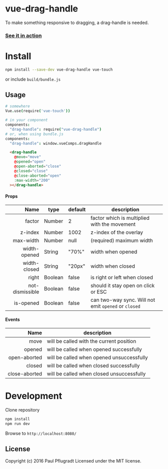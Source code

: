 # vue-drag-handle

To make something responsive to dragging, a drag-handle is needed.

### [See it in action](https://vue-comps.github.io/vue-drag-handle)

# Install

```sh
npm install --save-dev vue-drag-handle vue-touch
```
or include `build/bundle.js`

## Usage
```coffee
# somewhere
Vue.use(require('vue-touch'))

# in your component
components:
  "drag-handle": require("vue-drag-handle")
# or, when using bundle.js
components:
  "drag-handle": window.vueComps.dragHandle
```
```html
  <drag-handle
    @move="move"
    @opened="open"
    @open-aborted="close"
    @closed="close"
    @close-aborted="open"
    :max-width="200"
  ></drag-handle>
```
#### Props
| Name | type | default | description |
| ---:| --- | ---| --- |
| factor | Number | 2 | factor which is multiplied with the movement |
| z-index | Number | 1002 | z-index of the overlay |
| max-width | Number | null | (required) maximum width |
| width-opened | String | "70%" | width when opened |
| width-closed | String | "20px" | width when closed |
| right | Boolean | false | is right or left when closed |
| not-dismissible | Boolean | false | should it stay open on click or ESC |
| is-opened | Boolean |  false | can two-way sync. Will not emit `opened` or `closed` |


#### Events
| Name |  description |
| ---:| --- |
| move |  will be called with the current position |
| opened |  will be called when opened successfully |
| open-aborted | will be called when opened unsuccessfully |
| closed |  will be called when closed successfully |
| close-aborted |  will be called when closed unsuccessfully |


# Development
Clone repository
```sh
npm install
npm run dev
```
Browse to `http://localhost:8080/`

## License
Copyright (c) 2016 Paul Pflugradt
Licensed under the MIT license.
